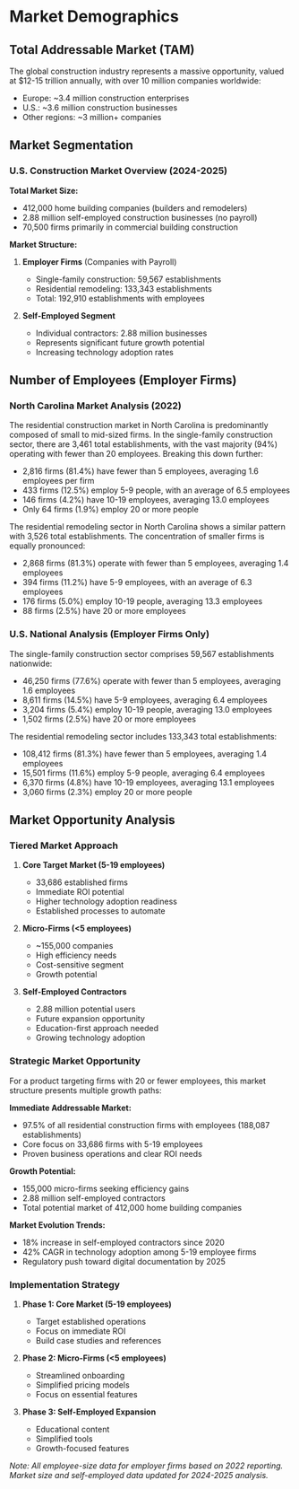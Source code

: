 # Market Demographics

## Total Addressable Market (TAM)

The global construction industry represents a massive opportunity, valued at $12-15 trillion annually, with over 10 million companies worldwide:

- Europe: ~3.4 million construction enterprises
- U.S.: ~3.6 million construction businesses
- Other regions: ~3 million+ companies

## Market Segmentation

### U.S. Construction Market Overview (2024-2025)

**Total Market Size:**

- 412,000 home building companies (builders and remodelers)
- 2.88 million self-employed construction businesses (no payroll)
- 70,500 firms primarily in commercial building construction

**Market Structure:**

1. **Employer Firms** (Companies with Payroll)
   - Single-family construction: 59,567 establishments
   - Residential remodeling: 133,343 establishments
   - Total: 192,910 establishments with employees

2. **Self-Employed Segment**
   - Individual contractors: 2.88 million businesses
   - Represents significant future growth potential
   - Increasing technology adoption rates

## Number of Employees (Employer Firms)

### North Carolina Market Analysis (2022)

The residential construction market in North Carolina is predominantly composed of small to mid-sized firms. In the single-family construction sector, there are 3,461 total establishments, with the vast majority (94%) operating with fewer than 20 employees. Breaking this down further:

- 2,816 firms (81.4%) have fewer than 5 employees, averaging 1.6 employees per firm
- 433 firms (12.5%) employ 5-9 people, with an average of 6.5 employees
- 146 firms (4.2%) have 10-19 employees, averaging 13.0 employees
- Only 64 firms (1.9%) employ 20 or more people

The residential remodeling sector in North Carolina shows a similar pattern with 3,526 total establishments. The concentration of smaller firms is equally pronounced:

- 2,868 firms (81.3%) operate with fewer than 5 employees, averaging 1.4 employees
- 394 firms (11.2%) have 5-9 employees, with an average of 6.3 employees
- 176 firms (5.0%) employ 10-19 people, averaging 13.3 employees
- 88 firms (2.5%) have 20 or more employees

### U.S. National Analysis (Employer Firms Only)

The single-family construction sector comprises 59,567 establishments nationwide:

- 46,250 firms (77.6%) operate with fewer than 5 employees, averaging 1.6 employees
- 8,611 firms (14.5%) have 5-9 employees, averaging 6.4 employees
- 3,204 firms (5.4%) employ 10-19 people, averaging 13.0 employees
- 1,502 firms (2.5%) have 20 or more employees

The residential remodeling sector includes 133,343 total establishments:

- 108,412 firms (81.3%) have fewer than 5 employees, averaging 1.4 employees
- 15,501 firms (11.6%) employ 5-9 people, averaging 6.4 employees
- 6,370 firms (4.8%) have 10-19 employees, averaging 13.1 employees
- 3,060 firms (2.3%) employ 20 or more people

## Market Opportunity Analysis

### Tiered Market Approach

1. **Core Target Market (5-19 employees)**
   - 33,686 established firms
   - Immediate ROI potential
   - Higher technology adoption readiness
   - Established processes to automate

2. **Micro-Firms (<5 employees)**
   - ~155,000 companies
   - High efficiency needs
   - Cost-sensitive segment
   - Growth potential

3. **Self-Employed Contractors**
   - 2.88 million potential users
   - Future expansion opportunity
   - Education-first approach needed
   - Growing technology adoption

### Strategic Market Opportunity

For a product targeting firms with 20 or fewer employees, this market structure presents multiple growth paths:

**Immediate Addressable Market:**

- 97.5% of all residential construction firms with employees (188,087 establishments)
- Core focus on 33,686 firms with 5-19 employees
- Proven business operations and clear ROI needs

**Growth Potential:**

- 155,000 micro-firms seeking efficiency gains
- 2.88 million self-employed contractors
- Total potential market of 412,000 home building companies

**Market Evolution Trends:**

- 18% increase in self-employed contractors since 2020
- 42% CAGR in technology adoption among 5-19 employee firms
- Regulatory push toward digital documentation by 2025

### Implementation Strategy

1. **Phase 1: Core Market (5-19 employees)**
   - Target established operations
   - Focus on immediate ROI
   - Build case studies and references

2. **Phase 2: Micro-Firms (<5 employees)**
   - Streamlined onboarding
   - Simplified pricing models
   - Focus on essential features

3. **Phase 3: Self-Employed Expansion**
   - Educational content
   - Simplified tools
   - Growth-focused features

*Note: All employee-size data for employer firms based on 2022 reporting. Market size and self-employed data updated for 2024-2025 analysis.*
